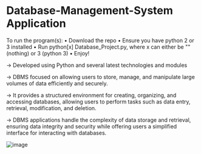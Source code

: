 # Database-Management-System Application 

To run the program(s):
	• Download the repo
	• Ensure you have python 2 or 3 installed
	• Run python[x] Database_Project.py, where x can either be "" (nothing) or 3 (python 3)
	• Enjoy!

→ Developed using Python and several latest technologies and modules 

→ DBMS focused on allowing users to store, manage, and manipulate large volumes of data efficiently and securely. 

→ It provides a structured environment for creating, organizing, and accessing databases, allowing users to perform tasks such as data entry, retrieval, modification, and deletion. 

→ DBMS applications handle the complexity of data storage and retrieval, ensuring data integrity and security while offering users a simplified interface for interacting with databases.

![image](https://github.com/KhanDevProject/Database-Management-System/assets/69941212/7772725e-c6e9-4a8b-ac10-f49ee367a741)


